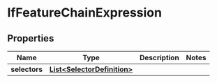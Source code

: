 

# IfFeatureChainExpression


## Properties

| Name | Type | Description | Notes |
|------------ | ------------- | ------------- | -------------|
|**selectors** | [**List&lt;SelectorDefinition&gt;**](SelectorDefinition.md) |  |  |



